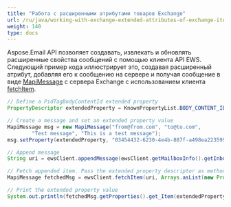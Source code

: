 ```yaml
---
title: "Работа с расширенными атрибутами товаров Exchange"
url: /ru/java/working-with-exchange-extended-attributes-of-exchange-items/
weight: 140
type: docs
---
```



Aspose.Email API позволяет создавать, извлекать и обновлять расширенные свойства сообщений с помощью клиента API EWS. Следующий пример кода иллюстрирует это, создавая расширенный атрибут, добавляя его к сообщению на сервере и получая сообщение в виде [MapiMessage](https://apireference.aspose.com/email/java/com.aspose.email/mapimessage) с сервера Exchange с использованием клиента [fetchItem](https://reference.aspose.com/email/java/com.aspose.email/IEWSClient#fetchItem\(java.lang.String,%20java.lang.Iterable\)).

~~~Java
// Define a PidTagBodyContentId extended property
PropertyDescriptor extendedProperty = KnownPropertyList.BODY_CONTENT_ID;

// Create a message and set an extended property value
MapiMessage msg = new MapiMessage("from@from.com", "to@to.com",
        "Test message", "This is a test message");
msg.setProperty(extendedProperty, "03454432-6230-4e4b-887f-a498ea223599");

// Append message
String uri = ewsClient.appendMessage(ewsClient.getMailboxInfo().getInboxUri(), msg, true);

// Fetch appended item. Pass the extended property descriptor as method parameter.
MapiMessage fetchedMsg = ewsClient.fetchItem(uri, Arrays.asList(new PropertyDescriptor[] { extendedProperty }));

// Print the extended property value
System.out.println(fetchedMsg.getProperties().get_Item(extendedProperty).getString());
~~~